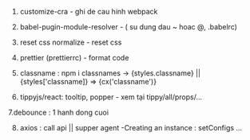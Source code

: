 1. customize-cra - ghi de cau hinh webpack
2. babel-pugin-module-resolver - ( su dung dau ~ hoac @, .babelrc)
3. reset css normalize - reset css
4. prettier (prettierrc) - format code
5. classname : npm i classnames
   -> {styles.classname} ||{styles['classname]} => {cx('classname')}

6. tippyjs/react: tooltip, popper - xem tại tippy/all/props/...

7.debounce : 1 hanh dong cuoi

8. axios : call api || supper agent
   -Creating an instance : setConfigs ...
